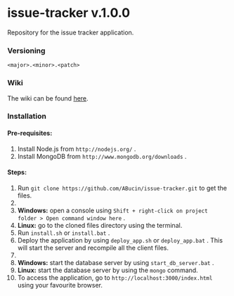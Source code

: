 issue-tracker v.1.0.0
=============

Repository for the issue tracker application.

### Versioning

`<major>.<minor>.<patch>`

### Wiki

The wiki can be found [here](https://github.com/ABucin/issue-tracker/wiki).

### Installation

#### Pre-requisites:

1. Install Node.js from `http://nodejs.org/` .
2. Install MongoDB from `http://www.mongodb.org/downloads` .

#### Steps:

1. Run `git clone https://github.com/ABucin/issue-tracker.git` to get the files.
2. 
  1. **Windows:** open a console using `Shift + right-click on project folder > Open command window here` .
  2. **Linux:** go to the cloned files directory using the terminal.
4. Run `install.sh` or `install.bat` .
5. Deploy the application by using `deploy_app.sh` or `deploy_app.bat` . This will start the server and recompile all the client files.
6. 
  1. **Windows:** start the database server by using `start_db_server.bat` . 
  2. **Linux:** start the database server by using the `mongo` command.
8. To access the application, go to `http://localhost:3000/index.html` using your favourite browser.
